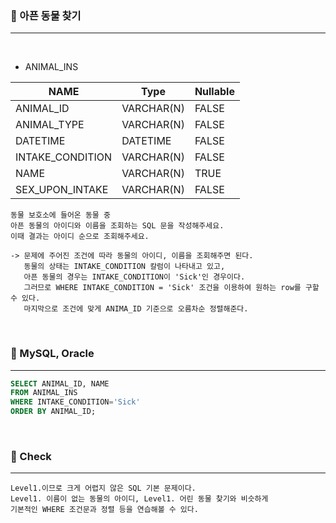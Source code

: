 ### 📖 아픈 동물 찾기
---

<br>

* ANIMAL_INS

|NAME|Type|Nullable|
|---|---|---|
|ANIMAL_ID|VARCHAR(N)|FALSE|
|ANIMAL_TYPE|VARCHAR(N)|FALSE|
|DATETIME|DATETIME|FALSE|
|INTAKE_CONDITION|VARCHAR(N)|FALSE|
|NAME|VARCHAR(N)|TRUE|
|SEX_UPON_INTAKE|VARCHAR(N)|FALSE|

```
동물 보호소에 들어온 동물 중 
아픈 동물의 아이디와 이름을 조회하는 SQL 문을 작성해주세요. 
이때 결과는 아이디 순으로 조회해주세요.

-> 문제에 주어진 조건에 따라 동물의 아이디, 이름을 조회해주면 된다.
   동물의 상태는 INTAKE_CONDITION 칼럼이 나타내고 있고, 
   아픈 동물의 경우는 INTAKE_CONDITION이 'Sick'인 경우이다.
   그러므로 WHERE INTAKE_CONDITION = 'Sick' 조건을 이용하여 원하는 row를 구할 수 있다.
   마지막으로 조건에 맞게 ANIMA_ID 기준으로 오름차순 정렬해준다.
```

<br>

### 📖 MySQL, Oracle
---
```SQL
SELECT ANIMAL_ID, NAME 
FROM ANIMAL_INS 
WHERE INTAKE_CONDITION='Sick' 
ORDER BY ANIMAL_ID;
```

<br>

### 📖 Check
---
```
Level1.이므로 크게 어렵지 않은 SQL 기본 문제이다.
Level1. 이름이 없는 동물의 아이디, Level1. 어린 동물 찾기와 비슷하게
기본적인 WHERE 조건문과 정렬 등을 연습해볼 수 있다.

```